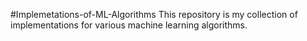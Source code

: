 #Implemetations-of-ML-Algorithms
This repository is my collection of implementations for various machine learning algorithms.
